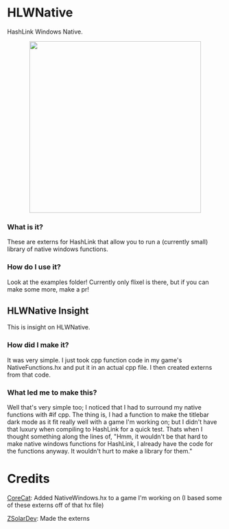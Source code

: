 # HLWNative
HashLink Windows Native.
<p align="center">
  <img width="400" src="https://github.com/ZSolarDev/HLWNative/blob/main/resource/Logo.png">
</p>

### What is it?
These are externs for HashLink that allow you to run a (currently small) library of native windows functions.

### How do I use it?
Look at the examples folder! Currently only flixel is there, but if you can make some more, make a pr!

## HLWNative Insight
This is insight on HLWNative.
### How did I make it?
It was very simple. I just took cpp function code in my game's NativeFunctions.hx and put it in an actual cpp file. I then created externs from that code.
### What led me to make this?
Well that's very simple too; I noticed that I had to surround my native functions with #if cpp. The thing is, I had a function to make the titlebar dark mode as it fit really well with a game I'm working on; but I didn't have that luxury when compiling to HashLink for a quick test. Thats when I thought something along the lines of, "Hmm, it wouldn't be that hard to make native windows functions for HashLink, I already have the code for the functions anyway. It wouldn't hurt to make a library for them."

# Credits
[CoreCat](github.com/corecathx): Added NativeWindows.hx to a game I'm working on (I based some of these externs off of that hx file)

[ZSolarDev](github.com/ZSolarDev): Made the externs
